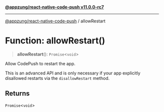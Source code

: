 [**@appzung/react-native-code-push v11.0.0-rc7**](../README.md)

---

[@appzung/react-native-code-push](../README.md) / allowRestart

# Function: allowRestart()

> **allowRestart**(): `Promise`\<`void`\>

Allow CodePush to restart the app.

This is an advanced API and is only necessary if your app explicitly disallowed restarts via the `disallowRestart` method.

## Returns

`Promise`\<`void`\>
